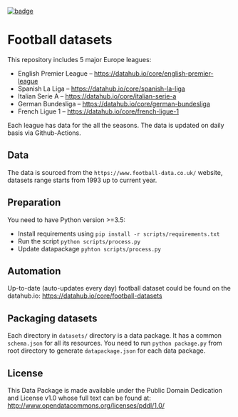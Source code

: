 <a className="gh-badge" href="https://datahub.io/collections/football"><img src="https://badgen.net/badge/icon/View%20on%20datahub.io/orange?icon=https://datahub.io/datahub-cube-badge-icon.svg&label&scale=1.25" alt="badge" /></a>

# Football datasets

This repository includes 5 major Europe leagues:

- English Premier League – https://datahub.io/core/english-premier-league
- Spanish La Liga – https://datahub.io/core/spanish-la-liga
- Italian Serie A – https://datahub.io/core/italian-serie-a
- German Bundesliga – https://datahub.io/core/german-bundesliga
- French Ligue 1 – https://datahub.io/core/french-ligue-1

Each league has data for the all the seasons. The data is updated on daily basis via Github-Actions.

## Data

The data is sourced from the `https://www.football-data.co.uk/` website, datasets range starts from 1993 up to current year.

## Preparation

You need to have Python version >=3.5:

- Install requirements using `pip install -r scripts/requirements.txt`
- Run the script `python scripts/process.py`
- Update datapackage `pyhton scripts/process.py`

## Automation

Up-to-date (auto-updates every day) football dataset could be found on the datahub.io: https://datahub.io/core/football-datasets

## Packaging datasets

Each directory in `datasets/` directory is a data package. It has a common `schema.json` for all its resources. You need to run `python package.py` from root directory to generate `datapackage.json` for each data package.

## License

This Data Package is made available under the Public Domain Dedication and License v1.0 whose full text can be found at: http://www.opendatacommons.org/licenses/pddl/1.0/
